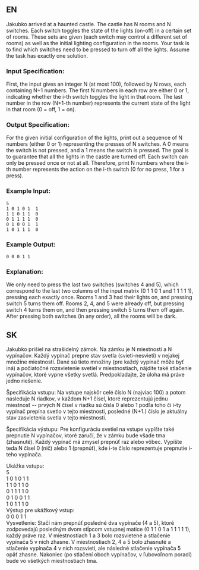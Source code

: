 ## EN
Jakubko arrived at a haunted castle. The castle has N rooms and N switches. Each switch toggles the state of the lights (on-off) in a certain set of rooms. These sets are given (each switch may control a different set of rooms) as well as the initial lighting configuration in the rooms. Your task is to find which switches need to be pressed to turn off all the lights. Assume the task has exactly one solution.

### Input Specification:
First, the input gives an integer N (at most 100), followed by N rows, each containing N+1 numbers. The first N numbers in each row are either 0 or 1, indicating whether the i-th switch toggles the light in that room. The last number in the row (N+1-th number) represents the current state of the light in that room (0 = off, 1 = on).

### Output Specification:
For the given initial configuration of the lights, print out a sequence of N numbers (either 0 or 1) representing the presses of N switches. A 0 means the switch is not pressed, and a 1 means the switch is pressed. The goal is to guarantee that all the lights in the castle are turned off. Each switch can only be pressed once or not at all. Therefore, print N numbers where the i-th number represents the action on the i-th switch (0 for no press, 1 for a press).

### Example Input:
```
5
1 0 1 0 1  1
1 1 0 1 1  0
0 1 1 1 1  0
0 1 0 0 1  1
1 0 1 1 1  0
```

### Example Output:
```
0 0 0 1 1
```

### Explanation:
We only need to press the last two switches (switches 4 and 5), which correspond to the last two columns of the input matrix (0 1 1 0 1 and 1 1 1 1 1), pressing each exactly once. Rooms 1 and 3 had their lights on, and pressing switch 5 turns them off. Rooms 2, 4, and 5 were already off, but pressing switch 4 turns them on, and then pressing switch 5 turns them off again. After pressing both switches (in any order), all the rooms will be dark.

## SK
<p>Jakubko prišiel na strašidelný zámok. Na zámku je N miestností a N vypínačov. Každý vypínač prepne stav svetla (svieti-nesvieti) v nejakej množine miestností. Dané sú tieto množiny (pre každý vypínač môže byť iná) a počiatočné rozsvietenie svetiel v miestnostiach, nájdite také stlačenie vypínačov, ktoré vypne všetky svetlá. Predpokladajte, že úloha má práve jedno riešenie.<br>

Špecifikácia vstupu: Na vstupe najskôr celé číslo N (najviac 100) a potom nasleduje N riadkov, v každom N+1 čísel, ktoré reprezentujú jednu miestnosť -- prvých N čísel v riadku sú čísla 0 alebo 1 podľa toho či i-ty vypínač prepína svetlo v tejto miestnosti, posledné (N+1.) číslo je aktuálny stav zasvietenia svetla v tejto miestnosti.<br>

Špecifikácia výstupu: Pre konfiguráciu svetiel na vstupe vypíšte také prepnutie N vypínačov, ktoré zaručí, že v zámku bude všade tma (zhasnuté). Každý vypínač má zmysel prepnúť raz alebo vôbec. Vypíšte teda N čísel 0 (nič) alebo 1 (prepnúť), kde i-te číslo reprezentuje prepnutie i-teho vypínača.<br>

Ukážka vstupu: <br>
5 <br>
1 0 1 0 1  1 <br>
1 1 0 1 1  0 <br>
0 1 1 1 1  0 <br>
0 1 0 0 1  1 <br>
1 0 1 1 1  0 <br>
Výstup pre ukážkový vstup:<br>
0 0 0 1 1<br>
Vysvetlenie: Stačí nám prepnúť posledné dva vypínače (4 a 5), ktoré zodpovedajú posledným dvom stĺpcom vstupnej matice (0 1 1 0 1 a 1 1 1 1 1), každý práve raz. V miestnostiach 1 a 3 bolo rozsvietené a stlačenie vypínača 5 v nich zhasne. V miestnostiach 2, 4 a 5 bolo zhasnuté a stlačenie vypínača 4 v nich rozsvieti, ale následné stlačenie vypínača 5 opäť zhasne. Nakoniec (po stlačení oboch vypínačov, v ľubovoľnom poradí) bude vo všetkých miestnostiach tma.</p>
